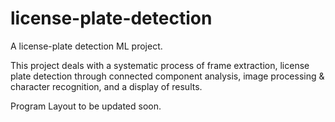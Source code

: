 # license-plate-detection
A license-plate detection ML project.

This project deals with a systematic process of frame extraction, license plate detection through connected component analysis,
image processing & character recognition, and a display of results.

Program Layout to be updated soon.
